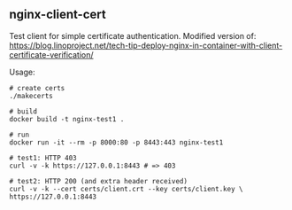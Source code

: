 ## nginx-client-cert
Test client for simple certificate authentication. Modified version of: https://blog.linoproject.net/tech-tip-deploy-nginx-in-container-with-client-certificate-verification/

Usage:
```
# create certs
./makecerts 

# build
docker build -t nginx-test1 .

# run
docker run -it --rm -p 8000:80 -p 8443:443 nginx-test1

# test1: HTTP 403
curl -v -k https://127.0.0.1:8443 # => 403

# test2: HTTP 200 (and extra header received)
curl -v -k --cert certs/client.crt --key certs/client.key \
https://127.0.0.1:8443
```
